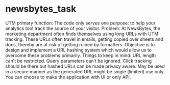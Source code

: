 # newsbytes_task
UTM primary function: The code only serves one purpose: to help your analytics tool track the source of your visitor.
Problem: 
At NewsBytes, the marketing department often finds themselves using long URLs with UTM tracking. These URLs often travel in emails, getting copied over sheets and docs, thereby are at risk of getting ruined by formatters. Objective is to design and implement a URL hashing system which would allow us to overcome these problems primarily. Things to keep in mind: URL length can't be restricted. Query parameters can’t be ignored. Click tracking should be there but hashed URLs can be made privacy aware. May be used in a secure manner as the generated URL might be single (limited) use only. You can choose to make the application with UI or only API.

